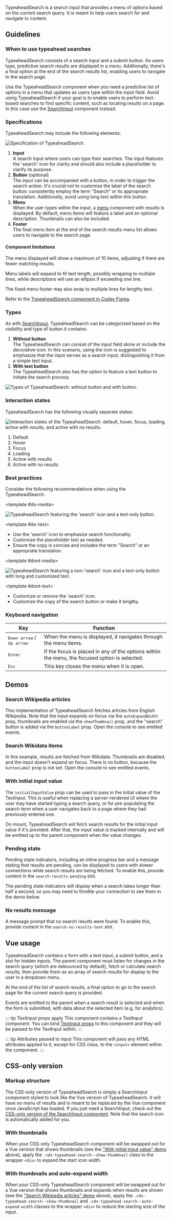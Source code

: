 <script setup>
import TypeaheadSearchWikipedia from '@/../component-demos/typeahead-search/examples/TypeaheadSearchWikipedia.vue';
import TypeaheadSearchWikidata from '@/../component-demos/typeahead-search/examples/TypeaheadSearchWikidata.vue';
import TypeaheadSearchInitialValue from '@/../component-demos/typeahead-search/examples/TypeaheadSearchInitialValue.vue';
import TypeaheadSearchPendingState from '@/../component-demos/typeahead-search/examples/TypeaheadSearchPendingState.vue';
import TypeaheadSearchNoResult from '@/../component-demos/typeahead-search/examples/TypeaheadSearchNoResult.vue';
</script>

TypeaheadSearch is a search input that provides a menu of options based on the
current search query. It is meant to help users search for and navigate to
content.

## Guidelines

### When to use typeahead searches

TypeaheadSearch consists of a search input and a submit button. As users type, predictive search
results are displayed in a menu. Additionally, there's a final option at the end of the search
results list, enabling users to navigate to the search page.

Use the TypeaheadSearch component when you need a predictive list of options in a menu that updates
as users type within the input field. Avoid using TypeaheadSearch if your goal is to enable users to
perform text-based searches to find specific content, such as locating results on a page. In this
case use the [SearchInput](./search-input.md) component instead.

### Specifications

TypeaheadSearch may include the following elements:

![Specification of TypeaheadSearch.](../../assets/components/typeahead-search-specifications.svg)

1. **Input**<br>
A search input where users can type their searches. The input features the 'search' icon for clarity
and should also include a placeholder to clarify its purpose.
2. **Button** (optional)<br>
The input can be accompanied with a button,  in order to trigger the search action. It's crucial not
to customize the label of the search button: consistently employ the term "Search" or its
appropriate translation. Additionally, avoid using long text within this button.
3. **Menu**<br>
When the user types within the input, a [menu](./menu.md) component with results is
displayed. By default, menu items will feature a label and an optional description. Thumbnails can
also be included.
4. **Footer**<br>
The final menu item at the end of the search results menu list allows users to navigate to the
search page.

#### Component limitations

The menu displayed will show a maximum of 10 items, adjusting if there are fewer matching results.

Menu labels will expand to fit text length, possibly wrapping to multiple lines, while descriptions will use an ellipsis if exceeding one line.

The fixed menu footer may also wrap to multiple lines for lengthy text.

Refer to the [TypeaheadSearch component in Codex Figma](https://www.figma.com/file/KoDuJMadWBXtsOtzGS4134/%E2%9D%96-Codex-components?type=design&node-id=13076-168691&mode=design&t=G420ZgFymLfdkY6g-0).

### Types

As with [SearchInput](./search-input.md), TypeaheadSearch can be categorized
based on the visibility and type of button it contains:
1. **Without button**<br>
The TypeaheadSearch can consist of the input field alone or include the decorative icon. In this
scenario, using the icon is suggested to emphasize that the input serves as a search input,
distinguishing it from a simple text input.
2. **With text button**<br>
The TypeaheadSearch also has the option to feature a text button to initiate the search process.

![Types of TypeaheadSearch: without button and with button.](../../assets/components/typeahead-search-types.svg)

### Interaction states

TypeaheadSearch has the following visually separate states:

![Interaction states of the TypeaheadSearch: default, hover, focus, loading, active with results, and active with no results.](../../assets/components/typeahead-search-interaction-states.svg)

1. Default
2. Hover
3. Focus
4. Loading
5. Active with results
6. Active with no results

### Best practices

Consider the following recommendations when using the TypeaheadSearch.

<cdx-demo-rules>

<template #do-media>

![TypeaheadSearch featuring the 'search' icon and a text-only button.](../../assets/components/typeahead-search-best-practices-do.svg)

</template>

<template #do-text>

- Use the 'search' icon to emphasize search functionality.
- Customize the placeholder text as needed.
- Ensure the copy is concise and includes the term "Search" or an appropriate translation.

</template>

<template #dont-media>

![TypeaheadSearch featuring a non-'search' icon and a text-only button with long and customized text.](../../assets/components/typeahead-search-best-practices-dont.svg)

</template>

<template #dont-text>

- Customize or remove the 'search' icon.
- Customize the copy of the search button or make it lengthy.

</template>

</cdx-demo-rules>

### Keyboard navigation

| Key | Function |
| -- | -- |
| <kbd>Down arrow</kbd> / <kbd>Up arrow</kbd> | When the menu is displayed, it navigates through the menu items. |
| <kbd>Enter</kbd> | If the focus is placed in any of the options within the menu, the focused option is selected. |
| <kbd>Esc</kbd> | This key closes the menu when it is open. |

## Demos

### Search Wikipedia articles

This implementation of TypeaheadSearch fetches articles from English Wikipedia. Note that the input
expands on focus via the `autoExpandWidth` prop, thumbnails are enabled via the `showThumbnail`
prop, and the "search" button is added via the `buttonLabel` prop.  Open the console to see emitted
events.

<cdx-demo-wrapper :force-controls="true">
<template v-slot:demo>
	<typeahead-search-wikipedia />
</template>
<template v-slot:code>

:::code-group

<<< @/../component-demos/typeahead-search/examples/TypeaheadSearchWikipedia.vue [NPM]

<<< @/../component-demos/typeahead-search/examples-mw/TypeaheadSearchWikipedia.vue [MediaWiki]

:::

</template>
</cdx-demo-wrapper>

### Search Wikidata items

In this example, results are fetched from Wikidata. Thumbnails are disabled, and the input doesn't
expand on focus. There is no button, because the `buttonLabel` prop is not set. Open the console to
see emitted events.

<cdx-demo-wrapper>
<template v-slot:demo>
	<typeahead-search-wikidata />
</template>
<template v-slot:code>

:::code-group

<<< @/../component-demos/typeahead-search/examples/TypeaheadSearchWikidata.vue [NPM]

<<< @/../component-demos/typeahead-search/examples-mw/TypeaheadSearchWikidata.vue [MediaWiki]

:::

</template>
</cdx-demo-wrapper>

### With initial input value

The `initialInputValue` prop can be used to pass in the initial value of the TextInput. This is
useful when replacing a server-rendered UI where the user may have started typing a search query, or
for pre-populating the search term when a user navigates back to a page where they had previously
entered one.

On mount, TypeaheadSearch will fetch search results for the initial input value if it's provided.
After that, the input value is tracked internally and will be emitted up to the parent component
when the value changes.

<cdx-demo-wrapper :force-reset="true">
<template v-slot:demo>
	<typeahead-search-initial-value initial-input-value="Color" />
</template>
<template v-slot:code>

:::code-group

<<< @/../component-demos/typeahead-search/examples/TypeaheadSearchInitialValue.vue [NPM]

<<< @/../component-demos/typeahead-search/examples-mw/TypeaheadSearchInitialValue.vue [MediaWiki]

:::

</template>
</cdx-demo-wrapper>

### Pending state

Pending state indicators, including an inline progress bar and a message stating that results are
pending, can be displayed to users with slower connections while search results are being fetched.
To enable this, provide content in the `search-results-pending` slot.

The pending state indicators will display when a search takes longer than half a second, so you may
need to throttle your connection to see them in the demo below.

<cdx-demo-wrapper>
<template v-slot:demo>
	<typeahead-search-pending-state />
</template>
<template v-slot:code>

:::code-group

<<< @/../component-demos/typeahead-search/examples/TypeaheadSearchPendingState.vue [NPM]

<<< @/../component-demos/typeahead-search/examples-mw/TypeaheadSearchPendingState.vue [MediaWiki]

:::

</template>
</cdx-demo-wrapper>

### No results message

A message prompt that no search results were found. To enable this, provide content in the
`search-no-results-text` slot.

<cdx-demo-wrapper>
<template v-slot:demo>
	<typeahead-search-no-result />
</template>
<template v-slot:code>

:::code-group

<<< @/../component-demos/typeahead-search/examples/TypeaheadSearchNoResult.vue [NPM]

<<< @/../component-demos/typeahead-search/examples-mw/TypeaheadSearchNoResult.vue [MediaWiki]

:::

</template>
</cdx-demo-wrapper>

## Vue usage

TypeaheadSearch contains a form with a text input, a submit button, and a slot for hidden inputs.
The parent component must listen for changes in the search query (which are debounced by
default), fetch or calculate search results, then provide them as an array of search results for
display to the user in a dropdown menu.

At the end of the list of search results, a final option to go to the search page for the current
search query is provided.

Events are emitted to the parent when a search result is selected and when the form is submitted,
with data about the selected item (e.g. for analytics).

::: tip TextInput props apply
This component contains a TextInput component. You can bind [TextInput props](./text-input.html#usage)
to this component and they will be passed to the TextInput within.
:::

::: tip Attributes passed to input
This component will pass any HTML attributes applied to it, except for CSS class, to the `<input>`
element within the component.
:::

## CSS-only version

### Markup structure

The CSS-only version of TypeaheadSearch is simply a SearchInput component styled to look like
the Vue version of TypeaheadSearch. It will have no menu of results and is meant to be replaced
by the Vue component once JavaScript has loaded. If you just need a SearchInput, check out the
[CSS-only version of the SearchInput component](./search-input.md#css-only-version). Note that the
search icon is automatically added for you.

<cdx-demo-wrapper>
<template v-slot:demo>
	<!-- Wrapper div. -->
	<div class="cdx-typeahead-search">
		<!-- Search input div with classes. -->
		<div class="cdx-search-input cdx-search-input--has-end-button">
			<!-- Search input wrapper div. -->
			<div class="cdx-search-input__input-wrapper">
				<!-- CSS-only TextInput with start icon. -->
				<div class="cdx-text-input cdx-text-input--has-start-icon">
					<!-- Input with type="search". -->
					<input class="cdx-text-input__input" type="search" placeholder="Search Wikipedia">
					<!-- Start icon span. -->
					<span class="cdx-text-input__icon cdx-text-input__start-icon"></span>
				</div>
			</div>
			<!-- Search button. -->
			<button class="cdx-button cdx-search-input__end-button">Search</button>
		</div>
	</div>
</template>
<template v-slot:code>

```html
<div class="cdx-typeahead-search">
	<div class="cdx-search-input cdx-search-input--has-end-button">
		<div class="cdx-search-input__input-wrapper">
			<div class="cdx-text-input cdx-text-input--has-start-icon">
				<input class="cdx-text-input__input" type="search" placeholder="Search Wikipedia">
				<span class="cdx-text-input__icon cdx-text-input__start-icon"></span>
			</div>
		</div>
		<button class="cdx-button cdx-search-input__end-button">Search</button>
	</div>
</div>
```

</template>
</cdx-demo-wrapper>

### With thumbnails

When your CSS-only TypeaheadSearch component will be swapped out for a Vue version that shows
thumbnails (see the ["With initial input value" demo](#with-initial-input-value) above), apply the
`.cdx-typeahead-search--show-thumbnail` class to the wrapper `<div>` to expand the start icon width.

<cdx-demo-wrapper>
<template v-slot:demo>
	<div class="cdx-typeahead-search cdx-typeahead-search--show-thumbnail">
		<div class="cdx-search-input cdx-search-input--has-end-button">
			<div class="cdx-search-input__input-wrapper">
				<div class="cdx-text-input cdx-text-input--has-start-icon">
					<input class="cdx-text-input__input" type="search" placeholder="Search Wikipedia">
					<span class="cdx-text-input__icon cdx-text-input__start-icon"></span>
				</div>
			</div>
			<button class="cdx-button cdx-search-input__end-button">Search</button>
		</div>
	</div>
</template>
<template v-slot:code>

```html
<div class="cdx-typeahead-search cdx-typeahead-search--show-thumbnail">
	<div class="cdx-search-input cdx-search-input--has-end-button">
		<div class="cdx-search-input__input-wrapper">
			<div class="cdx-text-input cdx-text-input--has-start-icon">
				<input class="cdx-text-input__input" type="search" placeholder="Search Wikipedia">
				<span class="cdx-text-input__icon cdx-text-input__start-icon"></span>
			</div>
		</div>
		<button class="cdx-button cdx-search-input__end-button">Search</button>
	</div>
</div>
```

</template>
</cdx-demo-wrapper>

### With thumbnails and auto-expand width

When your CSS-only TypeaheadSearch component will be swapped out for a Vue version that shows thumbnails and expands when results are shown (see the ["Search Wikipedia articles" demo](#search-wikipedia-articles)
above), apply the `.cdx-typeahead-search--show-thumbnail` and `.cdx-typeahead-search--auto-expand-width` classes to the wrapper `<div>` to reduce the starting size
of the input.

<cdx-demo-wrapper>
<template v-slot:demo>
	<div class="cdx-typeahead-search cdx-typeahead-search--show-thumbnail cdx-typeahead-search--auto-expand-width">
		<div class="cdx-search-input cdx-search-input--has-end-button">
			<div class="cdx-search-input__input-wrapper">
				<div class="cdx-text-input cdx-text-input--has-start-icon">
					<input class="cdx-text-input__input" type="search" placeholder="Search Wikipedia">
					<span class="cdx-text-input__icon cdx-text-input__start-icon"></span>
				</div>
			</div>
			<button class="cdx-button cdx-search-input__end-button">Search</button>
		</div>
	</div>
</template>
<template v-slot:code>

```html
<div class="cdx-typeahead-search cdx-typeahead-search--show-thumbnail cdx-typeahead-search--auto-expand-width">
	<div class="cdx-search-input cdx-search-input--has-end-button">
		<div class="cdx-search-input__input-wrapper">
			<div class="cdx-text-input cdx-text-input--has-start-icon">
				<input class="cdx-text-input__input" type="search" placeholder="Search Wikipedia">
				<span class="cdx-text-input__icon cdx-text-input__start-icon"></span>
			</div>
		</div>
		<button class="cdx-button cdx-search-input__end-button">Search</button>
	</div>
</div>
```

</template>
</cdx-demo-wrapper>
